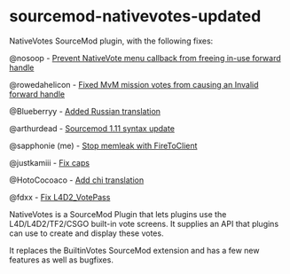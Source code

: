 sourcemod-nativevotes-updated
=====================

NativeVotes SourceMod plugin, with the following fixes:


@nosoop - [Prevent NativeVote menu callback from freeing in-use forward handle](https://github.com/powerlord/sourcemod-nativevotes/pull/3)

@rowedahelicon - [Fixed MvM mission votes from causing an Invalid forward handle](https://github.com/powerlord/sourcemod-nativevotes/pull/8)

@Blueberryy - [Added Russian translation](https://github.com/powerlord/sourcemod-nativevotes/pull/7)

@arthurdead - [Sourcemod 1.11 syntax update](https://github.com/arthurdead/sourcemod-nativevotes/tree/sm111-fix)

@sapphonie (me) - [Stop memleak with FireToClient](https://github.com/powerlord/sourcemod-nativevotes/pull/9)

@justkamiii - [Fix caps](https://github.com/sapphonie/sourcemod-nativevotes-updated/pull/7)

@HotoCocoaco - [Add chi translation](https://github.com/sapphonie/sourcemod-nativevotes-updated/pull/8)

@fdxx - [Fix L4D2_VotePass](https://github.com/sapphonie/sourcemod-nativevotes-updated/pull/9)


NativeVotes is a SourceMod Plugin that lets plugins use the L4D/L4D2/TF2/CSGO built-in vote screens.
It supplies an API that plugins can use to create and display these votes.

It replaces the BuiltinVotes SourceMod extension and has a few new features as well as bugfixes.
